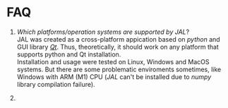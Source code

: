 # FAQ

1. *Which platforms/operation systems are supported by JAL*?  
JAL was created as a cross-platform appication based on *python* and GUI library *[Qt](https://www.qt.io/)*.
Thus, theoretically, it should work on any platform that supports python and Qt installation.  
Installation and usage were tested on Linux, Windows and MacOS systems. 
But there are some problematic enviroments sometimes, like Windows with ARM (M1) CPU (*JAL* can't be installed due to *numpy* library compilation failure).

3. 